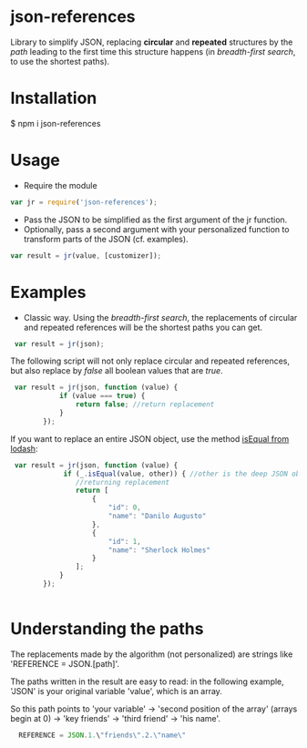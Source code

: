# json-references

Library to simplify JSON, replacing **circular** and **repeated** structures by the *path* leading to the first time this structure happens (in *breadth-first search*, to use the shortest paths).


# Installation

$ npm i json-references


# Usage 

- Require the module

```javascript
var jr = require('json-references');
```

- Pass the JSON to be simplified as the first argument of the jr function.
- Optionally, pass a second argument with your personalized function to transform parts of the JSON (cf. examples).

```javascript
var result = jr(value, [customizer]);
```


# Examples

- Classic way. Using the *breadth-first search*, the replacements of circular and repeated references will be the shortest paths you can get.

```javascript
 var result = jr(json);
```

The following script will not only replace circular and repeated references, but also replace by *false* all boolean values that are *true*.

```javascript
 var result = jr(json, function (value) {
            if (value === true) {
                return false; //return replacement
            }
        });
```

If you want to replace an entire JSON object, use the method [isEqual from lodash](https://lodash.com/docs#cloneDeep):

```javascript
 var result = jr(json, function (value) {
             if (_.isEqual(value, other)) { //other is the deep JSON object you want to replace
                //returning replacement
                return [
                    {
                        "id": 0,
                        "name": "Danilo Augusto"
                    },
                    {
                        "id": 1,
                        "name": "Sherlock Holmes"
                    }
                ];
            }
        });
        
```


# Understanding the paths

The replacements made by the algorithm (not personalized) are strings like 'REFERENCE = JSON.[path]'.

The paths written in the result are easy to read: in the following example, 'JSON' is your original variable 'value', which is an array. 

So this path points to 'your variable' → 'second position of the array' (arrays begin at 0) → 'key friends' → 'third friend' → 'his name'.

```javascript
  REFERENCE = JSON.1.\"friends\".2.\"name\"
```



